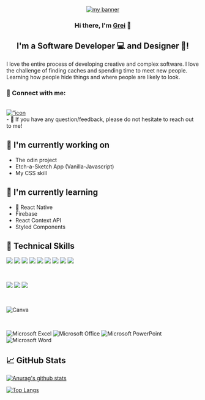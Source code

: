 <p align="center">
  <a href="https://www.yushi.dev/" target="_blank" rel="noreferrer"><img src="https://github.com/user-attachments/assets/be66fd34-978c-40d5-ad16-1f4b15ec7fcb" alt="my banner"></a>
</p>


<h3 align="center">
Hi there, I'm <a href="#" target="_blank" rel="noreferrer">Grei</a> 👋
</h3>

<h2 align="center">
I'm a Software Developer 💻 and Designer 🎨!
</h2> 

I love the entire process of developing creative and complex software. I love the challenge of finding caches and spending time to meet new people. Learning how people hide things and where people are likely to look.

### 🤝 Connect with me:
</br>
<a href=”https://www.linkedin.com/in/greisonbarcelo/"><img align=”left” src=”https://raw.githubusercontent.com/username/reponame/branch/foldername/icon.svg" alt=”icon | LinkedIn” width=”21px”/></a>
</br>
- 💬 If you have any question/feedback, please do not hesitate to reach out to me!

## 🔭 I'm currently working on

- The odin project
- Etch-a-Sketch App (Vanilla-Javascript)
- My CSS skill

## 🌱 I'm currently learning

- 📱 React Native
- Firebase
- React Context API
- Styled Components  

## 💼 Technical Skills

![](https://img.shields.io/badge/Code-React-informational?style=flat&logo=react&color=61DAFB)
![](https://img.shields.io/badge/Code-JavaScript-informational?style=flat&logo=JavaScript&color=F7DF1E)
![](https://img.shields.io/badge/Code-HTML5-informational?style=flat&logo=HTML5&color=E34F26)
![](https://img.shields.io/badge/Oracle-F80000?style=for-the-badge&logo=oracle&logoColor=white)
![](https://img.shields.io/badge/mysql-4479A1.svg?style=for-the-badge&logo=mysql&logoColor=white)
![](https://img.shields.io/badge/php-%23777BB4.svg?style=for-the-badge&logo=php&logoColor=white)
![](https://img.shields.io/badge/git-%23F05033.svg?style=for-the-badge&logo=git&logoColor=white)
![](https://img.shields.io/badge/github-%23121011.svg?style=for-the-badge&logo=github&logoColor=white)
![](https://img.shields.io/badge/gitlab-%23181717.svg?style=for-the-badge&logo=gitlab&logoColor=white)

</br>

![](https://img.shields.io/badge/Style-Bootstrap-informational?style=flat&logo=Bootstrap&color=7952B3)
![](https://img.shields.io/badge/Style-CSS3-informational?style=flat&logo=CSS3&color=1572B6)
![](https://img.shields.io/badge/Style-styled--components-informational?style=flat&logo=styled-components&color=DB7093)

</br>

![Canva](https://img.shields.io/badge/Canva-%2300C4CC.svg?style=for-the-badge&logo=Canva&logoColor=white)

</br>

![Microsoft Excel](https://img.shields.io/badge/Microsoft_Excel-217346?style=for-the-badge&logo=microsoft-excel&logoColor=white)
![Microsoft Office](https://img.shields.io/badge/Microsoft_Office-D83B01?style=for-the-badge&logo=microsoft-office&logoColor=white)
![Microsoft PowerPoint](https://img.shields.io/badge/Microsoft_PowerPoint-B7472A?style=for-the-badge&logo=microsoft-powerpoint&logoColor=white)
![Microsoft Word](https://img.shields.io/badge/Microsoft_Word-2B579A?style=for-the-badge&logo=microsoft-word&logoColor=white)


<!-- ## 📝 Latest Blog Posts

- [Deploy Rails API Backend to Heroku and React Frontend to Netlify](https://yushi95.medium.com/deploy-rails-api-backend-to-heroku-and-react-frontend-to-netlify-b515239d5022)
- [Animation Login Popup Form by Using React State Hook and CSS](https://medium.com/geekculture/animation-login-popup-form-by-using-react-state-hook-and-css-7ecf803f1fa9)
- [Checklist ✅ for Rails Application](https://yushi95.medium.com/checklist-for-rails-application-30868cb4f48b)
- [Self and Operator in Ruby](https://blog.usejournal.com/self-in-ruby-5e8a91fa4602) -->

## 📈 GitHub Stats 

[![Anurag's github stats](https://github-readme-stats.vercel.app/api?username=greisonbarcelo)](https://github.com/greisonbarcelo)

[![Top Langs](https://github-readme-stats.vercel.app/api/top-langs/?username=greisonbarcelo&layout=compact)](https://github.com/greisonbarcelo)

<!-- [![Visitors](https://visitor-badge.glitch.me/badge?page_id=greisonbarcelo.greisonbarcelo)](https://www.yushi.dev/) -->
